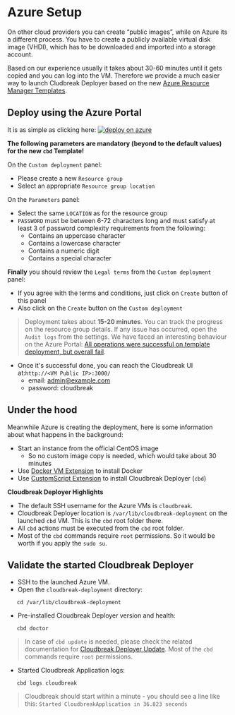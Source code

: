 # Azure Setup

On other cloud providers you can create “public images”, while on Azure its a different process. You have to create a 
publicly available virtual disk image (VHDI), which has to be downloaded and imported 
into a storage account.

Based on our experience usually it takes about 30-60 minutes until it gets copied and you can log into the VM.
Therefore we provide a much easier way to launch Cludbreak Deployer based on the new [Azure Resource Manager 
Templates](https://github.com/Azure/azure-quickstart-templates).

## Deploy using the Azure Portal

It is as simple as clicking here: <a href="https://portal.azure.com/#create/Microsoft.Template/uri/https%3A%2F%2Fraw.githubusercontent.com%2Fsequenceiq%2Fazure-cbd-quickstart%2Fv1.2.0%2Fazuredeploy.json">  ![deploy on azure](http://azuredeploy.net/deploybutton.png) </a>

**The following parameters are mandatory (beyond to the default values) for the new `cbd` Template!**

On the `Custom deployment` panel:

  * Please create a new `Resource group`
  * Select an appropriate `Resource group location`

On the `Parameters` panel:

  * Select the same `LOCATION` as for the resource group
  * `PASSWORD` must be between 6-72 characters long and must satisfy 
  at least 3 of password complexity requirements from the following:
    * Contains an uppercase character
    * Contains a lowercase character
    * Contains a numeric digit
    * Contains a special character

**Finally** you should review the `Legal terms` from the `Custom deployment` panel:

  * If you agree with the terms and conditions, just click on `Create` 
button of this panel
  * Also click on the `Create` button on the `Custom deployment` 

> Deployment takes about **15-20 minutes**. You can track the 
progress on the resource group details. If any issue has occurred, open the `Audit logs` from the settings. 
> We have faced an interesting behaviour on the Azure Portal: [All operations were successful on template deployment, 
but overall fail](https://github.com/Azure/azure-quickstart-templates/issues/1294).

  * Once it's successful done, you can reach the Cloudbreak UI 
at:```http://<VM Public IP>:3000/```
    * email: admin@example.com
    * password: cloudbreak

## Under the hood

Meanwhile Azure is creating the deployment, here is some information about what happens in the background:

  * Start an instance from the official CentOS image
    * So no custom image copy is needed, which would take about 30 
   minutes
  * Use [Docker VM Extension](https://github.com/Azure/azure-docker-extension) to install Docker
  * Use [CustomScript Extension](https://github.com/Azure/azure-linux-extensions/tree/master/CustomScript) to install 
Cloudbreak Deployer (`cbd`)

**Cloudbreak Deployer Highlights**

  * The default SSH username for the Azure VMs is `cloudbreak`.
  * Cloudbreak Deployer location is `/var/lib/cloudbreak-deployment` on the launched `cbd` VM. This is the 
      `cbd` root folder there.
  * All `cbd` actions must be executed from the `cbd` root folder.
  * Most of the `cbd` commands require `root` permissions. So it would be worth if you apply the `sudo su`.

## Validate the started Cloudbreak Deployer

- SSH to the launched Azure VM.
- Open the `cloudbreak-deployment` directory:
```
   cd /var/lib/cloudbreak-deployment
```

- Pre-installed Cloudbreak Deployer version and health:
```
   cbd doctor
```
>In case of `cbd update` is needed, please check the related documentation for [Cloudbreak Deployer Update](operations.md#cloudbreak-deployer-update). Most of the `cbd` commands require `root` permissions.

- Started Cloudbreak Application logs:
```
   cbd logs cloudbreak
```
>Cloudbreak should start within a minute - you should see a line like this: `Started CloudbreakApplication in 36.823 seconds`
